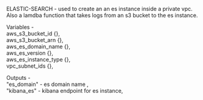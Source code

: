 ELASTIC-SEARCH - used to create an an es instance inside a private vpc. Also a lamdba function that takes logs from an s3 bucket to the es instance.

Variables -  
aws_s3_bucket_id {},  
aws_s3_bucket_arn {},  
aws_es_domain_name {},  
aws_es_version {},  
aws_es_instance_type {},  
vpc_subnet_ids {},  

Outputs -  
"es_domain" - es domain name ,  
"kibana_es" - kibana endpoint for es instance,  
